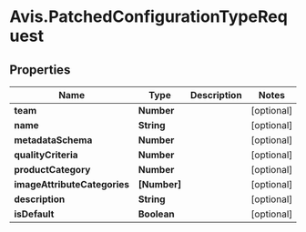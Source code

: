 # Avis.PatchedConfigurationTypeRequest

## Properties

| Name                         | Type         | Description | Notes      |
| ---------------------------- | ------------ | ----------- | ---------- |
| **team**                     | **Number**   |             | [optional] |
| **name**                     | **String**   |             | [optional] |
| **metadataSchema**           | **Number**   |             | [optional] |
| **qualityCriteria**          | **Number**   |             | [optional] |
| **productCategory**          | **Number**   |             | [optional] |
| **imageAttributeCategories** | **[Number]** |             | [optional] |
| **description**              | **String**   |             | [optional] |
| **isDefault**                | **Boolean**  |             | [optional] |
